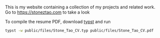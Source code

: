 This is my website containing a collection of my projects and related work. Go to https://stoneztao.com to take a look


To compile the resume PDF, download [typst](https://typst.app/) and run

```bash
typst -w public/files/Stone_Tao_CV.typ public/files/Stone_Tao_CV.pdf
```